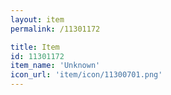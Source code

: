 ```yaml
---
layout: item
permalink: /11301172

title: Item
id: 11301172
item_name: 'Unknown'
icon_url: 'item/icon/11300701.png'
---
```

